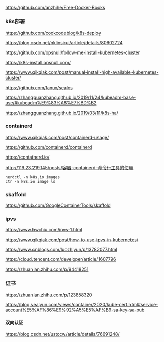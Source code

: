 https://github.com/anzhihe/Free-Docker-Books



### k8s部署

https://github.com/cookcodeblog/k8s-deploy

https://blog.csdn.net/nklinsirui/article/details/80602724



https://github.com/opsnull/follow-me-install-kubernetes-cluster

https://k8s-install.opsnull.com/

https://www.qikqiak.com/post/manual-install-high-available-kubernetes-cluster/



https://github.com/fanux/sealos



https://zhangguanzhang.github.io/2019/11/24/kubeadm-base-use/#kubeadm%E9%83%A8%E7%BD%B2



https://zhangguanzhang.github.io/2019/03/11/k8s-ha/

### containerd

https://www.qikqiak.com/post/containerd-usage/

https://github.com/containerd/containerd

https://containerd.io/



http://119.23.219.145/posts/容器-containerd-命令行工具的使用

```
nerdctl -n k8s.io images
ctr -n k8s.io image ls
```



### skaffold

https://github.com/GoogleContainerTools/skaffold



### ipvs

https://www.hwchiu.com/ipvs-1.html

https://www.qikqiak.com/post/how-to-use-ipvs-in-kubernetes/

https://www.cnblogs.com/luozhiyun/p/13782077.html

https://cloud.tencent.com/developer/article/1607796

https://zhuanlan.zhihu.com/p/94418251





### 证书

https://zhuanlan.zhihu.com/p/123858320

https://blog.sealyun.com/views/container/2020/kube-cert.html#service-account%E5%AF%86%E9%92%A5%E5%AF%B9-sa-key-sa-pub



#### 双向认证

https://blog.csdn.net/ustccw/article/details/76691248/	





